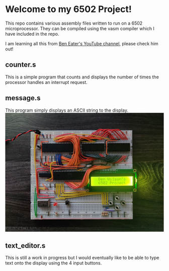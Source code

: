 # Welcome to my 6502 Project!

This repo contains various assembly files written to run on a 6502 microprocessor. They can be compiled using the vasm compiler which I have included in the repo.

I am learning all this from [Ben Eater's YouTube channel](https://www.youtube.com/c/BenEater), please check him out!

## counter.s 
This is a simple program that counts and displays the number of times the processor handles an interrupt request.

## message.s 
This program simply displays an ASCII string to the display.
![Example Output](https://github.com/Aurux/6502/blob/main/message.jpg?raw=true)

## text_editor.s 
This is still a work in progress but I would eventually like to be able to type text onto the display using the 4 input buttons.
